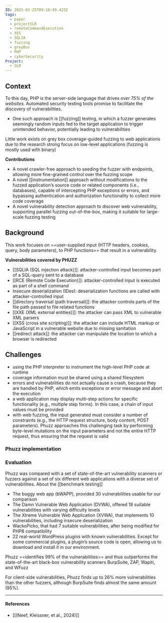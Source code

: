 ```yaml
---
ID: 2025-03-25T09:18:49.425Z
tags:
  - paper
  - projectSLR
  - remoteCommandExecution
  - XSS
  - SQLIA
  - fuzzing
  - greyBox
  - PHP
  - cyberSecurity
Project:
  - SLR
---
```

## Context

To this day, PHP is the server-side language that drives *over 75% of the websites.* Automated security testing tools promise to facilitate the discovery of vulnerabilities.
- One such approach is [[fuzzing]] testing, in which a fuzzer generates seemingly random inputs fed to the target application to trigger unintended behavior, potentially leading to vulnerabilities

Little work exists on grey box coverage-guided fuzzing to web applications due to the research strong focus on low-level applications (fuzzing is mostly used with binary)

**Contributions**
- A novel crawler-free approach to seeding the fuzzer with endpoints, allowing more fine-grained control over the fuzzing scope
- A novel [[instrumentation]] approach without modifications to the fuzzed application’s source code or related components (i.e., databases), capable of intercepting PHP exceptions or errors, and bypassing authentication and authorization functionality to collect more code coverage
- A novel vulnerability detection approach to discover web vulnerability, supporting parallel fuzzing out-of-the-box, making it suitable for large-scale fuzzing testing
## Background

This work focuses on ==user-supplied input (HTTP headers, cookies, query, body parameters), to PHP functions== that result in a vulnerability.

**Vulnerabilities covered by PHUZZ**
- [[SQLIA (SQL injection attack)]]: attacker-controlled input becomes part of a SQL-query sent to a database
- [[RCE (Remote Code Execution)]]: attacker-controlled input is executed as part of a shell command
- Insecure deserialization (IDes):  deserialization functions are called with attacker-controlled input
- [[directory traversal (path traversal)]]: the attacker controls parts of the file path passed to file related functions
- [[XXE (XML external entities)]]: the attacker can pass XML to vulnerable XML parsers
- [[XSS (cross site scripting)]]: the attacker can include HTML markup or JavaScript in a vulnerable website due to missing sanitation
- [[redirect attack]]: the attacker can manipulate the location to which a browser is redirected

## Challenges 

- using the PHP interpreter to instrument the high-level PHP code at runtime
- coverage information must be shared using a shared filesystem
- errors and vulnerabilities do not actually cause a crash, because they are handled by PHP, which emits exceptions or error message and abort the execution
- a web application may display multi-step actions for specific functionality (e.g., multiple step forms). In this case, a chain of input values must be provided
- with web fuzzing, the input generated must consider a number of constraints (e.g., the HTTP request structure, body content, POST parameters). Phuzz approaches this challenging task by performing byte-level mutations on the input parameters and not the entire HTTP request, thus ensuring that the request is valid

### Phuzz implementation

### Evaluation

Phuzz was compared with a set of state-of-the-art vulnerability scanners or fuzzers against a set of six different web applications with a diverse set of vulnerabilities. About the [[benchmark testing]]
- The buggy web app (bWAPP), provided 30 vulnerabilities usable for our comparison
- The Damn Vulnerable Web Application (DVWA), offered 18 suitable vulnerabilities with varying difficulty levels
- The Xtreme Vulnerable Web Application (XVWA), that implements 10 vulnerabilities, including insecure deserialization
- WackoPicko, that had 7 suitable vulnerabilities, after being modified for PHP8 compatibility
- 22 real-world WordPress plugins with known vulnerabilities. Except for some commercial plugins, a plugin’s source code is open, allowing us to download and install it in our environment.

Phuzz ==identifies 99% of the vulnerabilities== and thus outperforms the state-of-the-art black-box vulnerability scanners BurpSuite, ZAP, Wapiti, and WFuzz

For client-side vulnerabilities, Phuzz finds up to 26% more vulnerabilities than the other fuzzers, although BurpSuite finds almost the same amount (95%).

---
#### References
- [[(Neef, Kleissner, et al., 2024)]]
